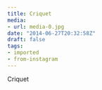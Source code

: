 ```yaml
---
title: Criquet
media:
- url: media-0.jpg
date: "2014-06-27T20:32:58Z"
draft: false
tags:
- imported
- from-instagram
---
```

Criquet
